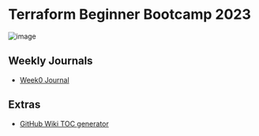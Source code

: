 # Terraform Beginner Bootcamp 2023

![image](https://github.com/Manik8286/terraform-beginner-bootcamp-2023/assets/37121290/66373ba6-b65d-49b3-bcba-d003c65d5ca8)


## Weekly Journals
- [Week0 Journal](/bin/Journal/week0.md)

## Extras
- [GitHub Wiki TOC generator](https://ecotrust-canada.github.io/markdown-toc/)
